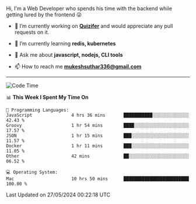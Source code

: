 Hi, I'm a Web Developer who spends his time with the backend while getting lured by the frontend 😜

- 🔭 I’m currently working on **[Quizifer](https://github.com/SutharMukesh/Quizifer/)** and would appreciate any pull requests on it.

- 🌱 I’m currently learning **redis, kubernetes**

- 💬 Ask me about **javascript, nodejs, CLI tools**

- 📫 How to reach me **mukeshsuthar336@gmail.com**

---
<!--START_SECTION:waka-->
![Code Time](http://img.shields.io/badge/Code%20Time-2%2C973%20hrs%2019%20mins-blue)

📊 **This Week I Spent My Time On** 

```text
💬 Programming Languages: 
JavaScript               4 hrs 36 mins       ███████████░░░░░░░░░░░░░░   42.43 % 
Groovy                   1 hr 54 mins        ████░░░░░░░░░░░░░░░░░░░░░   17.57 % 
JSON                     1 hr 15 mins        ███░░░░░░░░░░░░░░░░░░░░░░   11.57 % 
Docker                   1 hr 11 mins        ███░░░░░░░░░░░░░░░░░░░░░░   11.05 % 
Other                    42 mins             ██░░░░░░░░░░░░░░░░░░░░░░░   06.52 % 

💻 Operating System: 
Mac                      10 hrs 50 mins      █████████████████████████   100.00 % 
```


 Last Updated on 27/05/2024 00:22:18 UTC
<!--END_SECTION:waka-->
